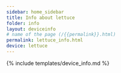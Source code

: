 ```yaml
---
sidebar: home_sidebar
title: Info about lettuce
folder: info
layout: deviceinfo
# name of the page (/{{permalink}}.html)
permalink: lettuce_info.html
device: lettuce
---
```

{% include templates/device_info.md %}
